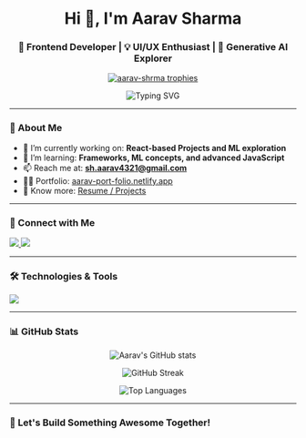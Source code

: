 <h1 align="center">Hi 👋, I'm Aarav Sharma</h1>
<h3 align="center">🚀 Frontend Developer | 💡 UI/UX Enthusiast | 🤖 Generative AI Explorer</h3>

<p align="center">
  <a href="https://github.com/aarav-shrma"><img src="https://github-profile-trophy.vercel.app/?username=aarav-shrma&theme=onedark&row=1&column=6" alt="aarav-shrma trophies" /></a>
</p>

<p align="center">
  <img src="https://readme-typing-svg.demolab.com?font=Fira+Code&size=22&pause=1000&color=58A6FF&center=true&width=435&lines=Undergraduate+CS+Student;Frontend+Developer;Learning+AI+and+ML;Open+to+Collaboration+%F0%9F%91%8D" alt="Typing SVG" />
</p>

---

### 🌟 About Me

- 🔭 I’m currently working on: **React-based Projects and ML exploration**
- 🌱 I’m learning: **Frameworks, ML concepts, and advanced JavaScript**
- 📫 Reach me at: **sh.aarav4321@gmail.com**
- 👨‍💻 Portfolio: [aarav-port-folio.netlify.app](https://aarav-port-folio.netlify.app)
- 💼 Know more: [Resume / Projects](https://aarav-port-folio.netlify.app)

---

### 🤝 Connect with Me

<p align="left">
  <a href="https://www.linkedin.com/in/aarav-sharma-b4517a2b7/" target="_blank">
    <img src="https://img.shields.io/badge/LinkedIn-0077B5?style=for-the-badge&logo=linkedin&logoColor=white" />
  </a>
  <a href="https://instagram.com/its_aarav321" target="_blank">
    <img src="https://img.shields.io/badge/Instagram-E4405F?style=for-the-badge&logo=instagram&logoColor=white" />
  </a>
</p>

---

### 🛠️ Technologies & Tools

<p align="left">
  <img src="https://skillicons.dev/icons?i=html,css,js,ts,react,nodejs,express,mongodb,mysql,tailwind,figma,git,python,c,cpp,arduino,firebase,postman,angular,nestjs,aws,gcp,tensorflow,scikit-learn" />
</p>

---

### 📊 GitHub Stats

<p align="center">
  <img src="https://github-readme-stats.vercel.app/api?username=aarav-shrma&show_icons=true&theme=radical" alt="Aarav's GitHub stats" />
</p>
<p align="center">
  <img src="https://github-readme-streak-stats.herokuapp.com?user=aarav-shrma&theme=radical&hide_border=true" alt="GitHub Streak" />
</p>
<p align="center">
  <img src="https://github-readme-stats.vercel.app/api/top-langs/?username=aarav-shrma&layout=compact&theme=radical" alt="Top Languages" />
</p>

---

### 🚀 Let's Build Something Awesome Together!

